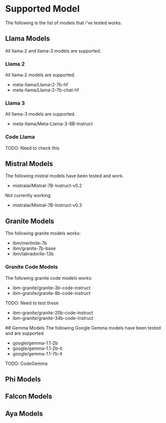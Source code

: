 # Supported Model
The following is the list of models that i've tested works.

## Llama Models
All llama-2 and llama-3 models are supported.

### Llama 2
All llama-2 models are supported.

- meta-llama/Llama-2-7b-hf
- meta-llama/Llama-2-7b-chat-hf

### Llama 3
All llama-3 models are supported.

- meta-llama/Meta-Llama-3-8B-Instruct

### Code Llama
TODO: Need to check this

## Mistral Models
The following mistral models have been tested and work.

- mistralai/Mistral-7B-Instruct-v0.2

Not currently working

- mistralai/Mistral-7B-Instruct-v0.3

## Granite Models
The following granite models works:

- ibm/merlinite-7b
- ibm/granite-7b-base
- ibm/labradorite-13b

### Granite Code Models
The following granite code models works:

- ibm-granite/granite-3b-code-instruct
- ibm-granite/granite-8b-code-instruct

TODO: Need to test these
- ibm-granite/granite-20b-code-instruct
- ibm-granite/granite-34b-code-instruct

## Gemma Models
The following Google Gemma models have been tested and are supported

- google/gemma-1.1-2b
- google/gemma-1.1-2b-it
- google/gemma-1.1-7b-it

TODO: CodeGemma

## Phi Models
## Falcon Models
## Aya Models